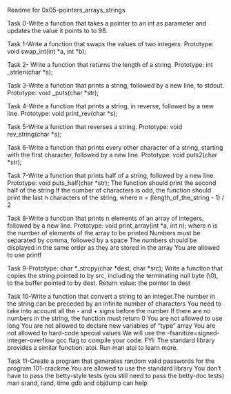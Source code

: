 Readme for 0x05-pointers_arrays_strings

Task 0-Write a function that takes a pointer to an int as parameter and updates the value it points to to 98.

Task 1-Write a function that swaps the values of two integers. Prototype: void swap_int(int *a, int *b);

Task 2- Write a function that returns the length of a string. Prototype: int _strlen(char *s);

Task 3-Write a function that prints a string, followed by a new line, to stdout. Prototype: void _puts(char *str);

Task 4-Write a function that prints a string, in reverse, followed by a new line. Prototype: void print_rev(char *s);

Task 5-Write a function that reverses a string. Prototype: void rev_string(char *s);

Task 6-Write a function that prints every other character of a string, starting with the first character, followed by a new line. Prototype: void puts2(char *str);

Task 7-Write a function that prints half of a string, followed by a new line. Prototype: void puts_half(char *str); The function should print the second half of the string If the number of characters is odd, the function should print the last n characters of the string, where n = (length_of_the_string - 1) / 2

Task 8-Write a function that prints n elements of an array of integers, followed by a new line. Prototype: void print_array(int *a, int n); where n is the number of elements of the array to be printed Numbers must be separated by comma, followed by a space The numbers should be displayed in the same order as they are stored in the array You are allowed to use printf

Task 9-Prototype: char *_strcpy(char *dest, char *src); Write a function that copies the string pointed to by src, including the terminating null byte (\0), to the buffer pointed to by dest. Return value: the pointer to dest

Task 10-Write a function that convert a string to an integer.The number in the string can be preceded by an infinite number of characters You need to take into account all the - and + signs before the number If there are no numbers in the string, the function must return 0 You are not allowed to use long You are not allowed to declare new variables of “type” array You are not allowed to hard-code special values We will use the -fsanitize=signed-integer-overflow gcc flag to compile your code. FYI: The standard library provides a similar function: atoi. Run man atoi to learn more.

Task 11-Create a program that generates random valid passwords for the program 101-crackme.You are allowed to use the standard library You don’t have to pass the betty-style tests (you still need to pass the betty-doc tests) man srand, rand, time gdb and objdump can help

